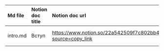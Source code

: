 | Md file           | Notion doc title   | Notion doc url                                                          | ChatGPT link                                               |
|:------------------|:-------------------|:------------------------------------------------------------------------|:-----------------------------------------------------------|
| intro.md          | Вступ              | https://www.notion.so/22a542509f7c802bb4d2c5e0ff5e1d8f?source=copy_link | https://chatgpt.com/c/685a7346-afa8-8005-9576-de5a65fe38db |